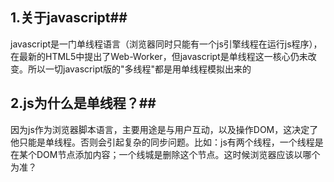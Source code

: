 ## 1.关于javascript##
  javascript是一门单线程语言（浏览器同时只能有一个js引擎线程在运行js程序），在最新的HTML5中提出了Web-Worker，但javascript是单线程这一核心仍未改变。所以一切javascript版的"多线程"都是用单线程模拟出来的

## 2.js为什么是单线程？##
  因为js作为浏览器脚本语言，主要用途是与用户互动，以及操作DOM，这决定了他只能是单线程。否则会引起复杂的同步问题。比如：js有两个线程，一个线程是在某个DOM节点添加内容；一个线城是删除这个节点。这时候浏览器应该以哪个为准？
